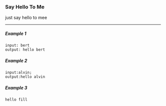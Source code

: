### Say Hello To Me

just say hello to mee

---

##### Example 1
```
input: bert
output: hello bert
```

##### Example 2
```
input:alvin;
output:hello alvin
```

##### Example 3
```
hello fill

```